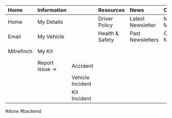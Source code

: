 | Home       | Information     |                  | Resources       | News              | Contact         | Help        |               |
|:---------- |:--------------- |:---------------- |:--------------- |:----------------- |:--------------- |:----------- |:------------- |
| Home       | My Details      |                  | Driver Policy   | Latest Newsletter | My Manger       | General     |               |
| Email      | My Vehicle      |                  | Health & Safety | Past Newsletters  | Contact Numbers | IT Request  |               |
| Mitrefinch | My Kit          |                  |                 |                   |                 | Tooltips -> | Tooltips off  |
|            | Report Issue -> | Accident         |                 |                   |                 |             | Tooltips on   |
|            |                 | Vehicle Incident |                 |                   |                 |             | Tooltips full |
|            |                 | Kit Incident     |                 |                   |                 |             |               |

#done 
#backend 